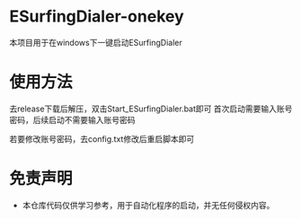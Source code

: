 # ESurfingDialer-onekey
本项目用于在windows下一键启动ESurfingDialer

# 使用方法
去release下载后解压，双击Start_ESurfingDialer.bat即可
首次启动需要输入账号密码，后续启动不需要输入账号密码

若要修改账号密码，去config.txt修改后重启脚本即可

# 免责声明

- 本仓库代码仅供学习参考，用于自动化程序的启动，并无任何侵权内容。